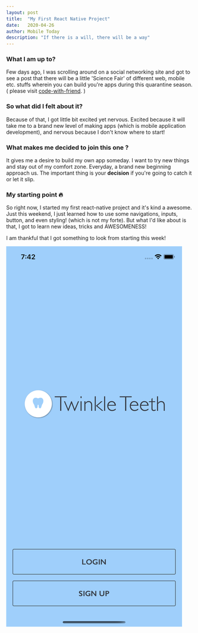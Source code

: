 ```yaml
---
layout: post 
title:  "My First React Native Project"
date:   2020-04-26
author: Mobile Today 
description: "If there is a will, there will be a way"
---
```


### What I am up to?

Few days ago, I was scrolling around on a social networking site and got to see a post 
that there will be a little 'Science Fair' of different web, mobile etc. stuffs wherein you can
build you're apps during this quarantine season. ( please visit [code-with-friend](https://scottkwang.github.io/CodeWithFriends-Spring2020/). ) 


### So what did I felt about it?

Because of that, I got little bit excited yet nervous. Excited because it will take me to a brand new level
of making apps (which is mobile application development), and nervous because I don't know where to start!

### What makes me decided to join this one ?

It gives me a desire to build my own app someday. I want to try new things and stay out of my comfort zone.
Everyday, a brand new beginning approach us. The important thing is your **decision** if you're going to catch it or let it slip.

### My starting point 🔥

So right now, I started my first react-native project and it's kind a awesome. Just this weekend, 
I just learned how to use some navigations, inputs, button, and even styling! (which is not my forte). But what 
I'd like about is that, I got to learn new ideas, tricks and AWESOMENESS!

I am thankful that I got something to look from starting this week!

![twinkle-teeth](/assets/twinkle-teeth.png)
